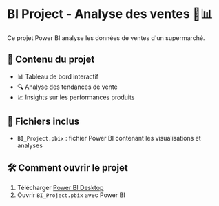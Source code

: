 # BI Project - Analyse des ventes 🛒📊  

Ce projet Power BI analyse les données de ventes d'un supermarché.  

## 📌 Contenu du projet  
- 📊 Tableau de bord interactif  
- 🔍 Analyse des tendances de vente  
- 📈 Insights sur les performances produits  

## 📂 Fichiers inclus  
- `BI_Project.pbix` : fichier Power BI contenant les visualisations et analyses  

## 🛠️ Comment ouvrir le projet  
1. Télécharger [Power BI Desktop](https://powerbi.microsoft.com/)  
2. Ouvrir `BI_Project.pbix` avec Power BI  
